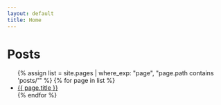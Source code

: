 ```yaml
---
layout: default
title: Home
---
```


# Posts
<ul>
    {% assign list = site.pages | where_exp: "page", "page.path contains 'posts/'" %}
    {% for page in list %}
        <li><a href = "{{ page.url }}">{{ page.title }}</a></li>
    {% endfor %}
</ul>
